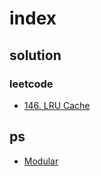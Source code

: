 # index

## solution

### leetcode

- [146. LRU Cache](/solution/leetcode/Solution146.md)

## ps

- [Modular](/ps/Modular.md)
